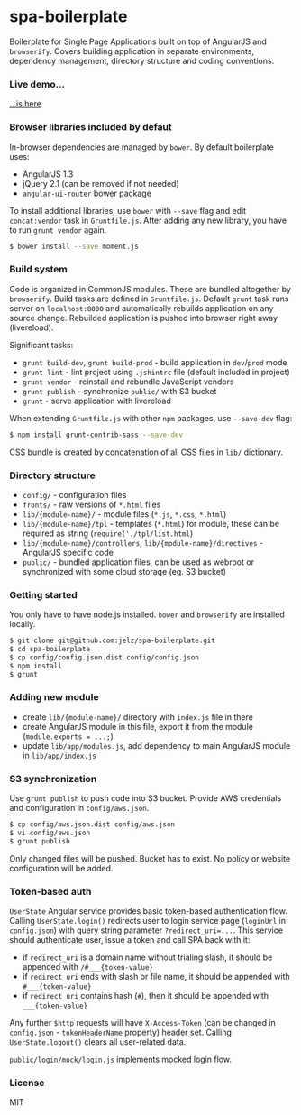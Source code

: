 # spa-boilerplate

Boilerplate for Single Page Applications built on top of AngularJS and `browserify`. Covers building application in separate environments, dependency management, directory structure and coding conventions.

### Live demo...

[...is here](http://spa.elzbieciak.pl)

### Browser libraries included by defaut

In-browser dependencies are managed by `bower`. By default boilerplate uses:
  - AngularJS 1.3
  - jQuery 2.1 (can be removed if not needed)
  - `angular-ui-router` bower package

To install additional libraries, use `bower` with `--save` flag and edit `concat:vendor` task in `Gruntfile.js`. After adding any new library, you have to run `grunt vendor` again.

```sh
$ bower install --save moment.js
```

### Build system

Code is organized in CommonJS modules. These are bundled altogether by `browserify`. Build tasks are defined in `Gruntfile.js`. Default `grunt` task runs server on `localhost:8000` and automatically rebuilds application on any source change. Rebuilded application is pushed into browser right away (livereload).

Significant tasks:

  - `grunt build-dev`, `grunt build-prod` - build application in `dev`/`prod` mode
  - `grunt lint` - lint project using `.jshintrc` file (default included in project)
  - `grunt vendor` - reinstall and rebundle JavaScript vendors
  - `grunt publish` - synchronize `public/` with S3 bucket
  - `grunt` - serve application with livereload

When extending `Gruntfile.js` with other `npm` packages, use `--save-dev` flag:

```sh
$ npm install grunt-contrib-sass --save-dev
```

CSS bundle is created by concatenation of all CSS files in `lib/` dictionary.

### Directory structure

  - `config/` - configuration files
  - `fronts/` - raw versions of `*.html` files
  - `lib/{module-name}/` - module files (`*.js`, `*.css`, `*.html`)
  - `lib/{module-name}/tpl` - templates (`*.html`) for module, these can be required as string (`require('./tpl/list.html`)
  - `lib/{module-name}/controllers`, `lib/{module-name}/directives` - AngularJS specific code
  - `public/` - bundled application files, can be used as webroot or synchronized with some cloud storage (eg. S3 bucket)

### Getting started

You only have to have node.js installed. `bower` and `browserify` are installed locally.

```sh
$ git clone git@github.com:jelz/spa-boilerplate.git
$ cd spa-boilerplate
$ cp config/config.json.dist config/config.json
$ npm install
$ grunt
```

### Adding new module

  - create `lib/{module-name}/` directory with `index.js` file in there
  - create AngularJS module in this file, export it from the module (`module.exports = ...;`)
  - update `lib/app/modules.js`, add dependency to main AngularJS module in `lib/app/index.js`
  
### S3 synchronization

Use `grunt publish` to push code into S3 bucket. Provide AWS credentials and configuration in `config/aws.json`.

```sh
$ cp config/aws.json.dist config/aws.json
$ vi config/aws.json
$ grunt publish
```

Only changed files will be pushed. Bucket has to exist. No policy or website configuration will be added.

### Token-based auth

`UserState` Angular service provides basic token-based authentication flow. Calling `UserState.login()` redirects user to login service page (`loginUrl` in `config.json`) with query string parameter `?redirect_uri=...`. This service should authenticate user, issue a token and call SPA back with it:

- if `redirect_uri` is a domain name without trialing slash, it should be appended with `/#___{token-value}`
- if `redirect_uri` ends with slash or file name, it should be appended with `#___{token-value}`
- if `redirect_uri` contains hash (`#`), then it should be appended with `___{token-value}`

Any further `$http` requests will have `X-Access-Token` (can be changed in `config.json` - `tokenHeaderName` property) header set. Calling `UserState.logout()` clears all user-related data.

`public/login/mock/login.js` implements mocked login flow.

### License

MIT
